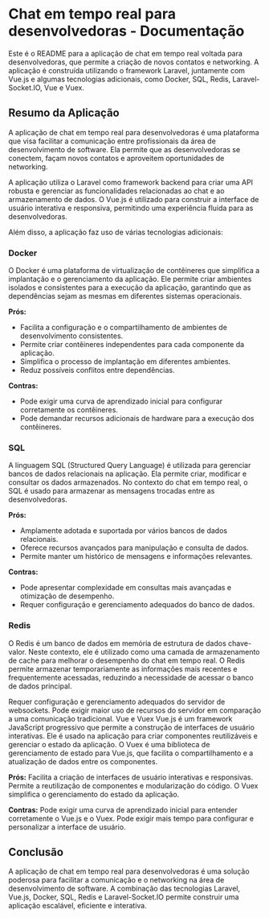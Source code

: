 # Chat em tempo real para desenvolvedoras - Documentação

Este é o README para a aplicação de chat em tempo real voltada para desenvolvedoras, que permite a criação de novos contatos e networking. A aplicação é construída utilizando o framework Laravel, juntamente com Vue.js e algumas tecnologias adicionais, como Docker, SQL, Redis, Laravel-Socket.IO, Vue e Vuex.

## Resumo da Aplicação

A aplicação de chat em tempo real para desenvolvedoras é uma plataforma que visa facilitar a comunicação entre profissionais da área de desenvolvimento de software. Ela permite que as desenvolvedoras se conectem, façam novos contatos e aproveitem oportunidades de networking.

A aplicação utiliza o Laravel como framework backend para criar uma API robusta e gerenciar as funcionalidades relacionadas ao chat e ao armazenamento de dados. O Vue.js é utilizado para construir a interface de usuário interativa e responsiva, permitindo uma experiência fluida para as desenvolvedoras.

Além disso, a aplicação faz uso de várias tecnologias adicionais:

### Docker

O Docker é uma plataforma de virtualização de contêineres que simplifica a implantação e o gerenciamento da aplicação. Ele permite criar ambientes isolados e consistentes para a execução da aplicação, garantindo que as dependências sejam as mesmas em diferentes sistemas operacionais.

**Prós:**
- Facilita a configuração e o compartilhamento de ambientes de desenvolvimento consistentes.
- Permite criar contêineres independentes para cada componente da aplicação.
- Simplifica o processo de implantação em diferentes ambientes.
- Reduz possíveis conflitos entre dependências.

**Contras:**
- Pode exigir uma curva de aprendizado inicial para configurar corretamente os contêineres.
- Pode demandar recursos adicionais de hardware para a execução dos contêineres.

### SQL

A linguagem SQL (Structured Query Language) é utilizada para gerenciar bancos de dados relacionais na aplicação. Ela permite criar, modificar e consultar os dados armazenados. No contexto do chat em tempo real, o SQL é usado para armazenar as mensagens trocadas entre as desenvolvedoras.

**Prós:**
- Amplamente adotada e suportada por vários bancos de dados relacionais.
- Oferece recursos avançados para manipulação e consulta de dados.
- Permite manter um histórico de mensagens e informações relevantes.

**Contras:**
- Pode apresentar complexidade em consultas mais avançadas e otimização de desempenho.
- Requer configuração e gerenciamento adequados do banco de dados.

### Redis

O Redis é um banco de dados em memória de estrutura de dados chave-valor. Neste contexto, ele é utilizado como uma camada de armazenamento de cache para melhorar o desempenho do chat em tempo real. O Redis permite armazenar temporariamente as informações mais recentes e frequentemente acessadas, reduzindo a necessidade de acessar o banco de dados principal.

Requer configuração e gerenciamento adequados do servidor de websockets.
Pode exigir maior uso de recursos do servidor em comparação a uma comunicação tradicional.
Vue e Vuex
Vue.js é um framework JavaScript progressivo que permite a construção de interfaces de usuário interativas. Ele é usado na aplicação para criar componentes reutilizáveis e gerenciar o estado da aplicação. O Vuex é uma biblioteca de gerenciamento de estado para Vue.js, que facilita o compartilhamento e a atualização de dados entre os componentes.

**Prós:**
Facilita a criação de interfaces de usuário interativas e responsivas.
Permite a reutilização de componentes e modularização do código.
O Vuex simplifica o gerenciamento do estado da aplicação.

**Contras:**
Pode exigir uma curva de aprendizado inicial para entender corretamente o Vue.js e o Vuex.
Pode exigir mais tempo para configurar e personalizar a interface de usuário.

## Conclusão
A aplicação de chat em tempo real para desenvolvedoras é uma solução poderosa para facilitar a comunicação e o networking na área de desenvolvimento de software. A combinação das tecnologias Laravel, Vue.js, Docker, SQL, Redis e Laravel-Socket.IO permite construir uma aplicação escalável, eficiente e interativa.

